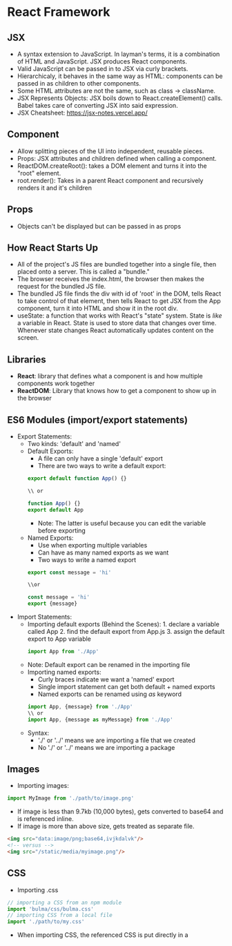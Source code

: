 # React Framework

## JSX
* A syntax extension to JavaScript. In layman's terms, it is a combination of HTML and JavaScript. JSX produces React components.
* Valid JavaScript can be passed in to JSX via curly brackets.
* Hierarchicaly, it behaves in the same way as HTML: components can be passed in as children to other components.
* Some HTML attributes are not the same, such as class -> className.
* JSX Represents Objects: JSX boils down to React.createElement() calls. Babel takes care of converting JSX into said expression.
* JSX Cheatsheet: https://jsx-notes.vercel.app/

## Component
* Allow splitting pieces of the UI into independent, reusable pieces.
* Props: JSX attributes and children defined when calling a component.
* ReactDOM.createRoot(): takes a DOM element and turns it into the "root" element.
* root.render(): Takes in a parent React component and recursively renders it and it's children
 
## Props
* Objects can't be displayed but can be passed in as props

## How React Starts Up
* All of the project's JS files are bundled together into a single file, then placed onto a server. This is called a "bundle."
* The browser receives the index.html, the browser then makes the request for the bundled JS file.
* The bundled JS file finds the div with id of 'root' in the DOM, tells React to take control of that element, then tells React to get JSX from the App component, turn it into HTML and show it in the root div.
* useState: a function that works with React's "state" system. State is *like* a variable in React. State is used to store data that changes over time. Whenever state changes React automatically updates content on the screen.

## Libraries
* **React**: library that defines what a component is and how multiple components work together
* **ReactDOM**: Library that knows how to get a component to show up in the browser
 
## ES6 Modules (import/export statements)
* Export Statements:
    * Two kinds: 'default' and 'named'
    * Default Exports:
        * A file can only have a single 'default' export
        * There are two ways to write a default export:
        ```javascript
        export default function App() {}

        \\ or

        function App() {}
        export default App

        ```
        * Note: The latter is useful because you can edit the variable before exporting
    * Named Exports:
        * Use when exporting multiple variables
        * Can have as many named exports as we want
        * Two ways to write a named export
        ```javascript
       export const message = 'hi' 
       
       \\or
       
       const message = 'hi'
       export {message}
        ```
* Import Statements:
    * Importing default exports (Behind the Scenes):
            1. declare a variable called App
            2. find the default export from App.js
            3. assign the default export to App variable
        ```javascript
        import App from './App'
        ```
    * Note: Default export can be renamed in the importing file
    * Importing named exports:
        * Curly braces indicate we want a 'named' export
        * Single import statement can get both default + named exports
        * Named exports can be renamed using *as* keyword
        ```javascript
        import App, {message} from './App'
        \\ or
        import App, {message as myMessage} from './App'
        ```
    * Syntax:
        * './' or '../' means we are importing a file that we created
        * No './' or '../' means we are importing a package

## Images
* Importing images:
```javascript
import MyImage from './path/to/image.png'
```
* If image is less than 9.7kb (10,000 bytes), gets converted to base64 and is referenced inline.
* If image is more than above size, gets treated as separate file. 
```html
<img src="data:image/png;base64,ivjkdalvk"/>
<!-- versus -->
<img src="/static/media/myimage.png"/>
```

## CSS
* Importing .css
```javascript
// importing a CSS from an npm module 
import 'bulma/css/bulma.css'
// importing CSS from a local file
import './path/to/my.css'
```
* When importing CSS, the referenced CSS is put directly in a <style> tag in the <head> tag.

## Events
https://reactjs.org/docs/events.html
We make use of events anytime we want to be notified about the user interacting with our app in some way.
## Using Events
1. Decide what kind of event you want to watch for.
2. Create a function. *Usually called an event handler or callback function.*
3. Name the function using pattern of *(handle|on) + EventName* (recommended) i.e. handleClick
4. Pass the function as a prop to a plain element
5. Make sure you pass teh function using a valid event name (i.e. onClick, onMouseOver, etc.)
6. Make sure you pass a reference to the function (don't call it in the prop)

## State
State: Data that changes as the user interacts with our application.
When this data changes, React will update content on the screen automagically.
***This is the one-and-only way we can change what content React shows.***
### Using State
1. Define a piece of state with the useState function.
2. Give a value to the useState function. This is the default, starting value for our piece of state.
3. Use the state in some way in our component (often used in the returned JSX).
4. When the user does something, update the piece of state. Casues React to rerender the component.

## Handling Text Inputs
1. Create a new piece of state
2. Create an event handler to watch for the 'onChange' event
3. When the 'onChange' event fires, get the value from the input
4. Take that value from the input and use it to update your state
5. Pass your state to the input as the value prop

## Key Prop
* When rendering a dynamic list of elements, a 'key' prop is used for letting react know which elements can be reusded for the next render.
* React will compare the keys of the new element with the previous keys and then:
  1. mount components having a new key
  2. unmount components whose keys are not used anymore
* If there are no ID's to use, there are two fallbacks that can be used:
  * Use the index of the record (will lead to bugs as the list is updated)
  * Generate a unique ID yourself
* Requirements for keys:
  * Use whenever we have a list of elements
  * Add the key to the top-most JSX element in the list
  * Must be a string or number
  * Should be unique ***for this list***
  * Should be consistent across rerenders
